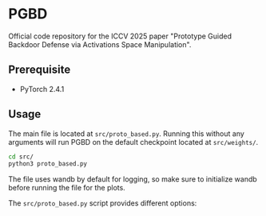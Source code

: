 # PGBD
Official code repository for the ICCV 2025 paper "Prototype Guided Backdoor Defense via Activations Space Manipulation".

## Prerequisite
- PyTorch 2.4.1

## Usage
The main file is located at `src/proto_based.py`. Running this without any arguments will run PGBD on the default checkpoint located at `src/weights/`. 

```bash
cd src/
python3 proto_based.py
```
The file uses wandb by default for logging, so make sure to initialize wandb before running the file for the plots.

The `src/proto_based.py` script provides different options:
